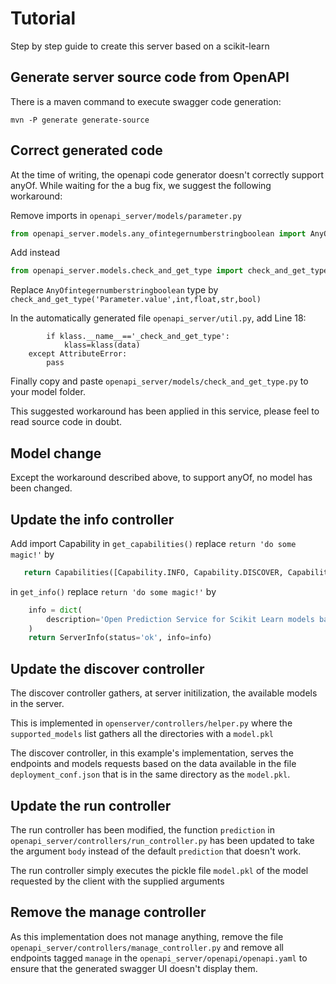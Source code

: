 # Tutorial

Step by step guide to create this server based on a scikit-learn

## Generate server source code from OpenAPI

There is a maven command to execute swagger code generation:

`mvn -P generate generate-source`

## Correct generated code

At the time of writing, the openapi code generator doesn't correctly support anyOf. While waiting for the a bug fix, we suggest the following workaround:

Remove imports in `openapi_server/models/parameter.py`

```python
from openapi_server.models.any_ofintegernumberstringboolean import AnyOfintegernumberstringboolean
```

Add instead

```python
from openapi_server.models.check_and_get_type import check_and_get_type
```

Replace `AnyOfintegernumberstringboolean` type by `check_and_get_type('Parameter.value',int,float,str,bool)`

In the automatically generated file `openapi_server/util.py`, add Line 18:

```    try:
        if klass.__name__=='_check_and_get_type':
            klass=klass(data)
    except AttributeError:
        pass
```

Finally copy and paste `openapi_server/models/check_and_get_type.py` to your model folder.

This suggested workaround has been applied in this service, please feel to read source code in doubt.

## Model change

Except the workaround described above, to support anyOf, no model has been changed.

## Update the info controller

Add import Capability
in `get_capabilities()` replace `return 'do some magic!'` by

```python
   return Capabilities([Capability.INFO, Capability.DISCOVER, Capability.RUN])
```

in `get_info()` replace `return 'do some magic!'` by

```python
    info = dict(
        description='Open Prediction Service for Scikit Learn models based on OPSv2 API'
    )
    return ServerInfo(status='ok', info=info)
```

## Update the discover controller

The discover controller gathers, at server initilization, the available models in the server.

This is implemented in `openserver/controllers/helper.py` where the `supported_models` list gathers all the directories with a `model.pkl`

The discover controller, in this example's implementation,  serves the endpoints and models requests based on the data available in the file `deployment_conf.json` that is in the same directory as the `model.pkl`.

## Update the run controller

The run controller has been modified, the function `prediction` in `openapi_server/controllers/run_controller.py` has been updated to take the argument `body` instead of the default `prediction` that doesn't work.

The run controller simply executes the pickle file `model.pkl` of the model requested by the client with the supplied arguments

## Remove the manage controller

As this implementation does not manage anything, remove the file `openapi_server/controllers/manage_controller.py` and remove all endpoints tagged `manage` in the `openapi_server/openapi/openapi.yaml` to ensure that the generated swagger UI doesn't display them.

